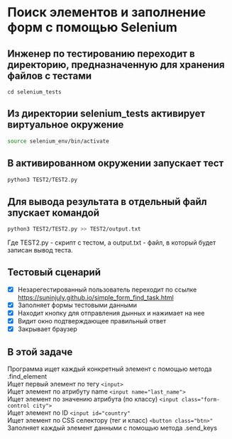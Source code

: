 # Поиск элементов и заполнение форм с помощью Selenium

## Инженер по тестированию переходит в директорию, предназначенную для хранения файлов с тестами
```
cd selenium_tests
```
## Из директории selenium_tests активирует виртуальное окружение
```sh
source selenium_env/bin/activate
```
## В активированном окружении запускает тест 
```sh
python3 TEST2/TEST2.py
```
## Для вывода результата в отдельный файл зпускает командой 
```sh
python3 TEST2/TEST2.py >> TEST2/output.txt
```
Где TEST2.py -  скрипт с тестом, а output.txt - файл, в который будет записан вывод теста.

## Тестовый сценарий
- [x] Незарегестированный пользователь переходит по ссылке https://suninjuly.github.io/simple_form_find_task.html
- [x] Заполняет формы тестовыми данными
- [x] Находит кнопку для отправления дынных и нажимает на нее
- [x] Видит окно подтверждающее правильный ответ
- [x] Закрывает браузер 

## В этой задаче
Программа ищет каждый конкретный элемент с помощью метода .find_element\
Ищет первый элемент по тегу ```<input>```\
Ищет элемент по атрибуту name ```<input name="last_name">```\
Ищет элемент по значению атрибута (по классу) ```<input class="form-control city">```\
Ищет элемент по ID ```<input id="country"```\
Ищет элемент по CSS селектору (тег и класс) ```<button class="btn>"```\
Заполняет каждый элемент данными с помощью метода .send_keys
